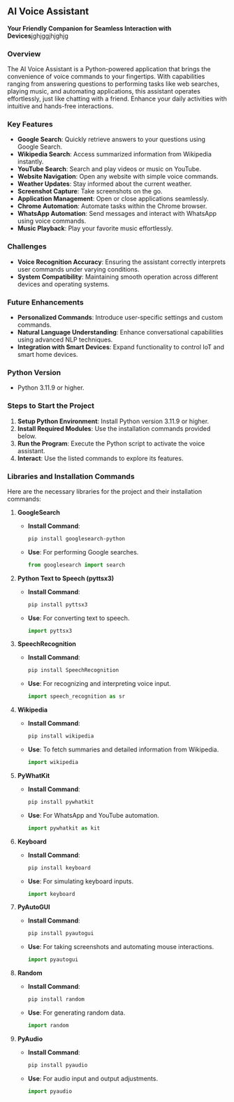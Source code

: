 ## **AI Voice Assistant**  
**Your Friendly Companion for Seamless Interaction with Devices**jghjggjhjghjg

### **Overview**  
The AI Voice Assistant is a Python-powered application that brings the convenience of voice commands to your fingertips. With capabilities ranging from answering questions to performing tasks like web searches, playing music, and automating applications, this assistant operates effortlessly, just like chatting with a friend. Enhance your daily activities with intuitive and hands-free interactions.

### **Key Features**  
- **Google Search**: Quickly retrieve answers to your questions using Google Search.  
- **Wikipedia Search**: Access summarized information from Wikipedia instantly.  
- **YouTube Search**: Search and play videos or music on YouTube.  
- **Website Navigation**: Open any website with simple voice commands.  
- **Weather Updates**: Stay informed about the current weather.  
- **Screenshot Capture**: Take screenshots on the go.  
- **Application Management**: Open or close applications seamlessly.  
- **Chrome Automation**: Automate tasks within the Chrome browser.  
- **WhatsApp Automation**: Send messages and interact with WhatsApp using voice commands.  
- **Music Playback**: Play your favorite music effortlessly.

### **Challenges**  
- **Voice Recognition Accuracy**: Ensuring the assistant correctly interprets user commands under varying conditions.  
- **System Compatibility**: Maintaining smooth operation across different devices and operating systems.

### **Future Enhancements**  
- **Personalized Commands**: Introduce user-specific settings and custom commands.  
- **Natural Language Understanding**: Enhance conversational capabilities using advanced NLP techniques.  
- **Integration with Smart Devices**: Expand functionality to control IoT and smart home devices.

### **Python Version**
- Python 3.11.9 or higher.

### **Steps to Start the Project**  
1. **Setup Python Environment**: Install Python version 3.11.9 or higher.  
2. **Install Required Modules**: Use the installation commands provided below.  
3. **Run the Program**: Execute the Python script to activate the voice assistant.  
4. **Interact**: Use the listed commands to explore its features.

### **Libraries and Installation Commands**  
Here are the necessary libraries for the project and their installation commands:

1. **GoogleSearch**  
   - **Install Command**:  
     ```bash
     pip install googlesearch-python
     ```  
   - **Use**: For performing Google searches.  
     ```python
     from googlesearch import search
     ```

2. **Python Text to Speech (pyttsx3)**  
   - **Install Command**:  
     ```bash
     pip install pyttsx3
     ```  
   - **Use**: For converting text to speech.  
     ```python
     import pyttsx3
     ```

3. **SpeechRecognition**  
   - **Install Command**:  
     ```bash
     pip install SpeechRecognition
     ```  
   - **Use**: For recognizing and interpreting voice input.  
     ```python
     import speech_recognition as sr
     ```

4. **Wikipedia**  
   - **Install Command**:  
     ```bash
     pip install wikipedia
     ```  
   - **Use**: To fetch summaries and detailed information from Wikipedia.  
     ```python
     import wikipedia
     ```

5. **PyWhatKit**  
   - **Install Command**:  
     ```bash
     pip install pywhatkit
     ```  
   - **Use**: For WhatsApp and YouTube automation.  
     ```python
     import pywhatkit as kit
     ```

6. **Keyboard**  
   - **Install Command**:  
     ```bash
     pip install keyboard
     ```  
   - **Use**: For simulating keyboard inputs.  
     ```python
     import keyboard
     ```

7. **PyAutoGUI**  
   - **Install Command**:  
     ```bash
     pip install pyautogui
     ```  
   - **Use**: For taking screenshots and automating mouse interactions.  
     ```python
     import pyautogui
     ```

8. **Random**  
   - **Install Command**:  
     ```bash
     pip install random
     ```  
   - **Use**: For generating random data.  
     ```python
     import random
     ```

9. **PyAudio**  
   - **Install Command**:  
     ```bash
     pip install pyaudio
     ```  
   - **Use**: For audio input and output adjustments.  
     ```python
     import pyaudio
     ```
